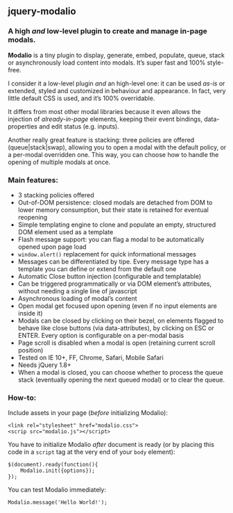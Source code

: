## jquery-modalio

### A high *and* low-level plugin to create and manage in-page modals.


**Modalio** is a tiny plugin to display, generate, embed, populate, queue, stack or asynchronously load content into modals.
It’s super fast and 100% style-free.

I consider it a low-level plugin *and* an high-level one: it can be used *as-is* or extended, styled and customized in behaviour and appearance. In fact, very little default CSS is used, and it’s 100% overridable.

It differs from most other modal libraries because it even allows the injection of *already-in-page* elements, keeping their event bindings, data-properties and edit status (e.g. inputs).

Another really great feature is stacking: three policies are offered (queue|stack|swap), allowing you to open a modal with the default policy, or a per-modal overridden one. This way, you can choose how to handle the opening of multiple modals at once.


### Main features:

- 3 stacking policies offered
- Out-of-DOM persistence: closed modals are detached from DOM to lower memory consumption, but their state is retained for eventual reopening
- Simple templating engine to clone and populate an empty, structured DOM element used as a template
- Flash message support: you can flag a modal to be automatically opened upon page load
- `window.alert()` replacement for quick informational messages
- Messages can be differentiated by tipe. Every message type has a template you can define or extend from the default one
- Automatic Close button injection (configurable and templatable)
- Can be triggered programmatically or via DOM element’s attributes, without needing a single line of javascript
- Asynchronous loading of modal’s content
- Open modal get focused upon opening (even if no input elements are inside it)
- Modals can be closed by clicking on their bezel, on elements flagged to behave like close buttons (via data-attributes), by clicking on ESC or ENTER. Every option is configurable on a per-modal basis
- Page scroll is disabled when a modal is open (retaining current scroll position)
- Tested on IE 10+, FF, Chrome, Safari, Mobile Safari
- Needs jQuery 1.8+
- When a modal is closed, you can choose whether to process the queue stack (eventually opening the next queued modal) or to clear the queue.


### How-to:

Include assets in your page (*before* initializing Modalio):

```
<link rel="stylesheet" href="modalio.css">
<scrip src="modalio.js"></script>
```

You have to initialize Modalio *after* document is ready (or by placing this code in a `script` tag at the very end of your `body` element):

```
$(document).ready(function(){
	Modalio.init({options});
});
```

You can test Modalio immediately:

```
Modalio.message('Hello World!');
```

